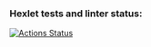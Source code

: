 ### Hexlet tests and linter status:
[![Actions Status](https://github.com/Timo4ey/layout-designer-project-58/workflows/hexlet-check/badge.svg)](https://github.com/Timo4ey/layout-designer-project-58/actions)
